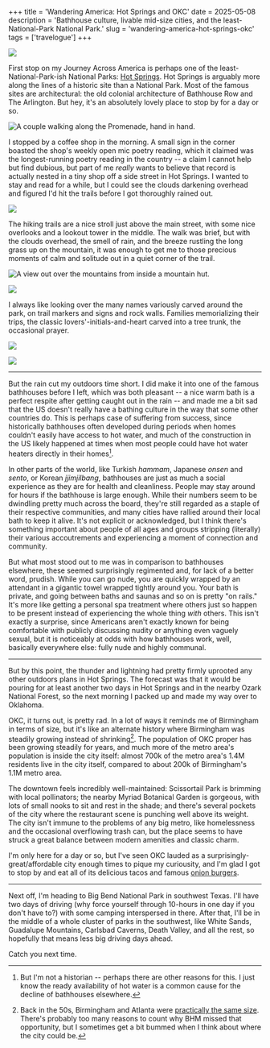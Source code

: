 +++
title = 'Wandering America: Hot Springs and OKC'
date = 2025-05-08
description = 'Bathhouse culture, livable mid-size cities, and the least-National-Park National Park.'
slug = 'wandering-america-hot-springs-okc'
tags = ['travelogue']
+++

![](./hot-springs-happenings.jpg)

First stop on my Journey Across America is perhaps one of the least-National-Park-ish National Parks: [Hot Springs](https://www.nps.gov/hosp/index.htm). Hot Springs is arguably more along the lines of a historic site than a National Park. Most of the famous sites are architectural: the old colonial architecture of Bathhouse Row and The Arlington. But hey, it's an absolutely lovely place to stop by for a day or so.

![A couple walking along the Promenade, hand in hand.](./hot-springs-promenade.jpg)

I stopped by a coffee shop in the morning. A small sign in the corner boasted the shop's weekly open mic poetry reading, which it claimed was the longest-running poetry reading in the country -- a claim I cannot help but find dubious, but part of me _really_ wants to believe that record is actually nested in a tiny shop off a side street in Hot Springs. I wanted to stay and read for a while, but I could see the clouds darkening overhead and figured I'd hit the trails before I got thoroughly rained out.

![](./hot-springs-tower.jpg)

The hiking trails are a nice stroll just above the main street, with some nice overlooks and a lookout tower in the middle. The walk was brief, but with the clouds overhead, the smell of rain, and the breeze rustling the long grass up on the mountain, it was enough to get me to those precious moments of calm and solitude out in a quiet corner of the trail.

![A view out over the mountains from inside a mountain hut.](./hot-springs-overlook.jpg)

![](./hot-springs-path.jpg)

I always like looking over the many names variously carved around the park, on trail markers and signs and rock walls. Families memorializing their trips, the classic lovers'-initials-and-heart carved into a tree trunk, the occasional prayer.

![](./hot-springs-tags.jpg)

![](./hot-springs-rock-writing.jpg)

---

But the rain cut my outdoors time short. I did make it into one of the famous bathhouses before I left, which was both pleasant -- a nice warm bath is a perfect respite after getting caught out in the rain -- and made me a bit sad that the US doesn't really have a bathing culture in the way that some other countries do. This is perhaps case of suffering from success, since historically bathhouses often developed during periods when homes couldn't easily have access to hot water, and much of the construction in the US likely happened at times when most people could have hot water heaters directly in their homes[^hotwater].

In other parts of the world, like Turkish _hammam_, Japanese _onsen_ and _sento_, or Korean _jjimjilbang_, bathhouses are just as much a social experience as they are for health and cleanliness. People may stay around for hours if the bathhouse is large enough. While their numbers seem to be dwindling pretty much across the board, they're still regarded as a staple of their respective communities, and many cities have rallied around their local bath to keep it alive. It's not explicit or acknowledged, but I think there's something important about people of all ages and groups stripping (literally) their various accoutrements and experiencing a moment of connection and community.

But what most stood out to me was in comparison to bathhouses elsewhere, these seemed surprisingly regimented and, for lack of a better word, prudish. While you can go nude, you are quickly wrapped by an attendant in a gigantic towel wrapped tightly around you. Your bath is private, and going between baths and saunas and so on is pretty "on rails." It's more like getting a personal spa treatment where others just so happen to be present instead of experiencing the whole thing _with_ others. This isn't exactly a surprise, since Americans aren't exactly known for being comfortable with publicly discussing nudity or anything even vaguely sexual, but it is noticeably at odds with how bathhouses work, well, basically everywhere else: fully nude and highly communal.

---

But by this point, the thunder and lightning had pretty firmly uprooted any other outdoors plans in Hot Springs. The forecast was that it would be pouring for at least another two days in Hot Springs and in the nearby Ozark National Forest, so the next morning I packed up and made my way over to Oklahoma.

OKC, it turns out, is pretty rad. In a lot of ways it reminds me of Birmingham in terms of size, but it's like an alternate history where Birmingham was steadily growing instead of shrinking[^bhm]. The population of OKC proper has been growing steadily for years, and much more of the metro area's population is inside the city itself: almost 700k of the metro area's 1.4M residents live in the city itself, compared to about 200k of Birmingham's 1.1M metro area.

The downtown feels incredibly well-maintained: Scissortail Park is brimming with local pollinators; the nearby Myriad Botanical Garden is gorgeous, with lots of small nooks to sit and rest in the shade; and there's several pockets of the city where the restaurant scene is punching well above its weight. The city isn't immune to the problems of any big metro, like homelessness and the occasional overflowing trash can, but the place seems to have struck a great balance between modern amenities and classic charm.

I'm only here for a day or so, but I've seen OKC lauded as a surprisingly-great/affordable city enough times to pique my curiousity, and I'm glad I got to stop by and eat all of its delicious tacos and famous [onion burgers](https://www.eater.com/23561167/onion-burger-oklahoma-smashburger-el-reno-tuckers-sids-johnnies-roberts).

---

Next off, I'm heading to Big Bend National Park in southwest Texas. I'll have two days of driving (why force yourself through 10-hours in one day if you don't have to?) with some camping interspersed in there. After that, I'll be in the middle of a whole cluster of parks in the southwest, like White Sands, Guadalupe Mountains, Carlsbad Caverns, Death Valley, and all the rest, so hopefully that means less big driving days ahead.

Catch you next time.

[^hotwater]: But I'm not a historian -- perhaps there are other reasons for this. I just know the ready availability of hot water is a common cause for the decline of bathhouses elsewhere.

[^bhm]: Back in the 50s, Birmingham and Atlanta were [practically the same size](https://www.cbs42.com/news/birminghams-missed-opportunity-how-the-magic-city-missed-out-on-delta/#:~:text=Back%20in%201950%2C%20Birmingham%20and,size%2C%20with%20populations%20around%20300%2C000.). There's probably too many reasons to count why BHM missed that opportunity, but I sometimes get a bit bummed when I think about where the city could be.
